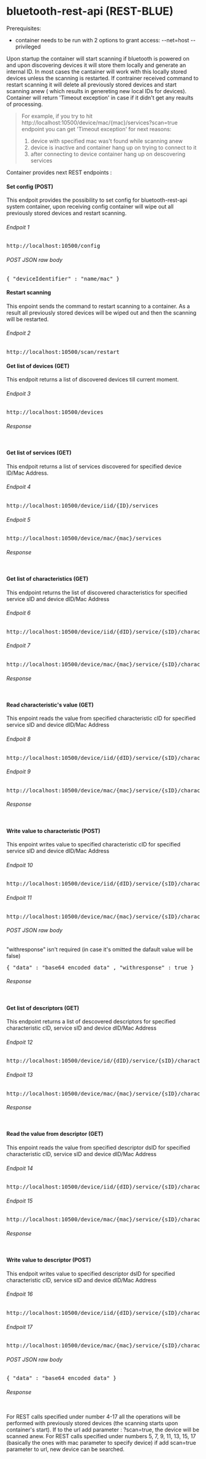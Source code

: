 # bluetooth-rest-api (REST-BLUE)
Prerequisites:
- container needs to be run with 2 options to grant access: --net=host --privileged

Upon startup the container will start scanning if bluetooth is powered on and upon discovering devices it will store them locally and generate an internal ID. In most cases the cantainer will work with this locally stored devices unless the scanning is restarted. If contrainer received command to restart scanning it will delete all previously stored devices and start scanning anew ( which results in genereting new local IDs for devices).
Container will return 'Timeout exception' in case if it didn't get any reaults of processing. 
> For example, if you try to hit http://localhost:10500/device/mac/{mac}/services?scan=true endpoint you can get 'Timeout exception' for next reasons:
> 1. device with specified mac was't found while scanning anew
> 2. device is inactive and container hang up on trying to connect to it
> 3. after connecting to device container hang up on descovering services

Container provides next REST endpoints :

#### Set config (POST)
This endpoit provides the possibility to set config for bluetooth-rest-api system container, upon receiving config container will wipe out all previously stored devices and restart scanning.
###### Endpoit 1
<pre>
http://localhost:10500/config
</pre>
###### POST JSON raw body
<pre>
{ "deviceIdentifier" : "name/mac" }
</pre>
#### Restart scanning
This enpoint sends the command to restart scanning to a container. As a result all previously stored devices will be wiped out and then the scanning will be restarted. 
###### Endpoit 2
<pre>
http://localhost:10500/scan/restart
</pre>
#### Get list of devices (GET)
This endpoit returns a list of discovered devices till current moment.
###### Endpoit 3
<pre>
http://localhost:10500/devices
</pre>
###### Response
<pre>
</pre>
#### Get list of services (GET)
This endpoit returns a list of services discovered for specified device ID/Mac Address.
###### Endpoit 4
<pre>
http://localhost:10500/device/iid/{ID}/services
</pre>
###### Endpoit 5
<pre>
http://localhost:10500/device/mac/{mac}/services
</pre>
###### Response
<pre>
</pre>
#### Get list of characteristics (GET)
This endpoint returns the list of discovered characteristics for specified service sID and device dID/Mac Address
###### Endpoit 6
<pre>
http://localhost:10500/device/iid/{dID}/service/{sID}/characteristics
</pre>
###### Endpoit 7
<pre>
http://localhost:10500/device/mac/{mac}/service/{sID}/characteristics
</pre>
###### Response
<pre>
</pre>
#### Read characteristic's value (GET)
This enpoint reads the value from specified characteristic cID for specified service sID and device dID/Mac Address
###### Endpoit 8
<pre>
http://localhost:10500/device/iid/{dID}/service/{sID}/characteristic/{cID}
</pre>
###### Endpoit 9
<pre>
http://localhost:10500/device/mac/{mac}/service/{sID}/characteristic/{cID}
</pre>
###### Response
<pre>
</pre>
#### Write value to characteristic (POST)
This enpoint writes value to specified characteristic cID for specified service sID and device dID/Mac Address
###### Endpoit 10
<pre>
http://localhost:10500/device/iid/{dID}/service/{sID}/characteristic/{cID}
</pre>
###### Endpoit 11
<pre>
http://localhost:10500/device/mac/{mac}/service/{sID}/characteristic/{cID}
</pre>
###### POST JSON raw body
"withresponse" isn't required (in case it's omitted the dafault value will be false)
<pre>
{ "data" : "base64 encoded data" , "withresponse" : true }
</pre>
###### Response
<pre>
</pre>
#### Get list of descriptors (GET)
This endpoint returns a list of descovered descriptors for specified characteristic cID, service sID and device dID/Mac Address
###### Endpoit 12
<pre>
http://localhost:10500/device/id/{dID}/service/{sID}/characteristic/{cID}/descriptors
</pre>
###### Endpoit 13
<pre>
http://localhost:10500/device/mac/{mac}/service/{sID}/characteristic/{cID}/descriptors
</pre>
###### Response
<pre>
</pre>
#### Read the value from descriptor (GET)
This enpoint reads the value from specified descriptor dsID for specified characteristic cID, service sID and device dID/Mac Address
###### Endpoit 14
<pre>
http://localhost:10500/device/iid/{dID}/service/{sID}/characteristic/{cID}/descriptor/{dsID}
</pre>
###### Endpoit 15
<pre>
http://localhost:10500/device/mac/{mac}/service/{sID}/characteristic/{cID}/descriptor/{dsID}
</pre>
###### Response
<pre>
</pre>
#### Write value to descriptor (POST)
This endpoit writes value to specified descriptor dsID for specified characteristic cID, service sID and device dID/Mac Address
###### Endpoit 16
<pre>
http://localhost:10500/device/iid/{dID}/service/{sID}/characteristic/{cID}/descriptor/{dsID}
</pre>
###### Endpoit 17
<pre>
http://localhost:10500/device/mac/{mac}/service/{sID}/characteristic/{cID}/descriptor/{dsID}
</pre>
###### POST JSON raw body
<pre>
{ "data" : "base64 encoded data" }
</pre>
###### Response
<pre>
</pre>

For REST calls specified under number 4-17 all the operations will be performed with previously stored devices (the scanning starts upon container's start). If to the url add parameter : ?scan=true, the device will be scanned anew.
For REST calls specified under numbers 5, 7, 9, 11, 13, 15, 17 (basically the ones with mac parameter to specify device) if add scan=true parameter to url, new device can be searched.
